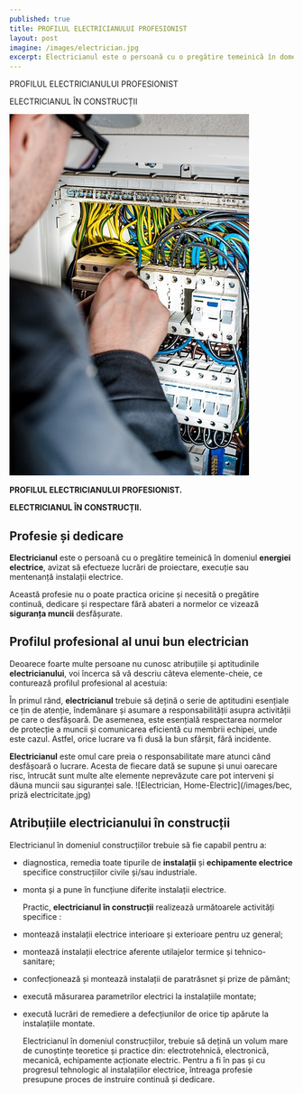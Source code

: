 ```yaml
---
published: true
title: PROFILUL ELECTRICIANULUI PROFESIONIST
layout: post
imagine: /images/electrician.jpg
excerpt: Electricianul este o persoană cu o pregătire temeinică în domeniul energiei electrice, avizat să efectueze lucrări de proiectare, execuție sau mentenanță instalații electrice.
---
```

 

PROFILUL ELECTRICIANULUI PROFESIONIST

ELECTRICIANUL ÎN CONSTRUCȚII
 
![Electrician, Home-Electric](/images/electrician.jpg)

 

**PROFILUL ELECTRICIANULUI PROFESIONIST.**

**ELECTRICIANUL ÎN CONSTRUCȚII.**


## Profesie și dedicare ##

**Electricianul** este o persoană cu o pregătire temeinică în domeniul **energiei electrice**, avizat să efectueze lucrări de proiectare, execuție sau mentenanță instalații electrice.

Această profesie nu o poate practica oricine și necesită o pregătire continuă, dedicare și respectare fără abateri a normelor ce vizează **siguranța muncii** desfășurate.

## Profilul profesional al unui bun electrician

Deoarece foarte multe persoane nu cunosc atribuțiile și aptitudinile **electricianului**, voi încerca să vă descriu câteva elemente-cheie, ce conturează profilul profesional al acestuia: 

În primul rând, **electricianul** trebuie să dețină o serie de aptitudini esențiale ce țin de atenție, îndemânare și asumare a responsabilității asupra activității pe care o desfășoară. De asemenea, este esențială respectarea normelor de protecție a muncii și comunicarea eficientă cu membrii echipei, unde este cazul. Astfel, orice lucrare va fi dusă la bun sfârșit, fără incidente.

**Electricianul** este omul care preia o responsabilitate mare atunci când desfășoară o lucrare. Acesta de fiecare dată se supune și unui oarecare risc, întrucât sunt multe alte elemente neprevăzute care pot interveni și dăuna muncii sau siguranței sale. 
![Electrician, Home-Electric](/images/bec, priză electricitate.jpg)

## Atribuțiile electricianului în construcții

Electricianul în domeniul construcțiilor trebuie sã fie capabil pentru a:
- diagnostica, remedia toate tipurile de **instalații** și **echipamente electrice** specifice construcțiilor civile și/sau industriale.
- monta și a pune în funcțiune diferite instalații electrice.

  Practic, **electricianul în construcții** realizeazã următoarele activități specifice :

- montează instalații electrice interioare și exterioare pentru uz general;

- montează instalații electrice aferente utilajelor termice și tehnico-sanitare;

- confecționează și monteazã instalații de paratrăsnet și prize de pământ;

- execută măsurarea parametrilor electrici la instalațiile montate;

- execută lucrări de remediere a defecțiunilor de orice tip apărute la instalațiile montate.

   Electricianul în domeniul construcțiilor, trebuie să dețină un volum mare de cunoștințe teoretice și practice din: electrotehnicã, electronicã, mecanicã, echipamente acționate electric. Pentru a fi în pas și cu progresul tehnologic al instalațiilor electrice, întreaga profesie presupune proces de instruire continuă și dedicare.



